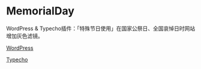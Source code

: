 # MemorialDay
WordPress &amp; Typecho插件：「特殊节日使用」在国家公祭日、全国哀悼日时网站增加灰色滤镜。

[WordPress](https://github.com/sy-records/MemorialDay/tree/wordpress)

[Typecho](https://github.com/sy-records/MemorialDay/tree/typecho)

